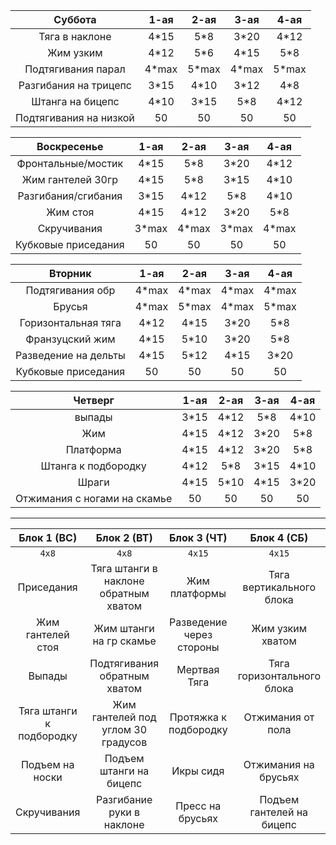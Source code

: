 
|**Суббота**|1-ая|2-ая|3-ая|4-ая|
|:-----:|:-----:|:-----:|:-----:|:-----:|
|Тяга в наклоне|4*15|5*8|3*20|4*12|
|Жим узким|4*12|5*6|4*15|5*8|
|Подтягивания парал|4*max|5*max|4*max|5*max|
|Разгибания на трицепс|3*15|4*10|3*12|4*8|
|Штанга на бицепс|4*10|3*15|5*8|4*12|
|Подтягивания на низкой|50|50|50|50|


|**Воскресенье**|1-ая|2-ая|3-ая|4-ая|
|:-----:|:-----:|:-----:|:-----:|:-----:|
|Фронтальные/мостик|4*15|5*8|3*20|4*12|
|Жим гантелей 30гр|4*15|5*8|3*15|4*10|
|Разгибания/сгибания|3*15|4*12|5*8|4*10|
|Жим стоя|4*15|4*12|3*20|5*8|
|Скручивания|3*max|4*max|3*max|4*max|
|Кубковые приседания|50|50|50|50|


|**Вторник**|1-ая|2-ая|3-ая|4-ая|
|:-----:|:-----:|:-----:|:-----:|:-----:|
|Подтягивания обр|4*max|4*max|4*max|4*max|
|Брусья|4*max|5*max|4*max|5*max|
|Горизонтальная тяга|4*12|4*15|3*20|5*8|
|Франзуцский жим|4*15|5*10|3*20|5*8|
|Разведение на дельты|4*15|5*12|4*15|3*20|
|Кубковые приседания|50|50|50|50|


|**Четверг**|1-ая|2-ая|3-ая|4-ая|
|:-----:|:-----:|:-----:|:-----:|:-----:|
|выпады|3*15|4*12|5*8|4*10|
|Жим|4*15|4*12|3*20|5*8|
|Платформа|4*15|4*12|3*20|5*8|
|Штанга к подбородку|4*12|5*8|3*15|4*10|
|Шраги|4*15|5*10|4*15 |3*20|
|Отжимания с ногами на скамье|50|50|50|50|



-----
|Блок 1 (ВС)|Блок 2 (ВТ)|Блок 3 (ЧТ)|Блок 4 (СБ)|
|:-----:|:-----:|:-----:|:-----:|
|`4x8`|`4x8`|`4x15`|`4x15`|
|Приседания|Тяга штанги в наклоне обратным хватом|Жим платформы|Тяга вертикального блока|
|Жим гантелей стоя|Жим штанги на гр скамье|Разведение через стороны|Жим узким хватом|
|Выпады |Подтягивания обратным хватом|Мертвая Тяга|Тяга горизонтального блока|
|Тяга штанги к подбородку|Жим гантелей под углом 30 градусов|Протяжка к подбородку|Отжимания от пола|
|Подъем на носки|Подъем штанги на бицепс|Икры сидя|Отжимания на брусьях|
|Скручивания |Разгибание руки в наклоне|Пресс на брусьях|Подъем гантелей на бицепс|

